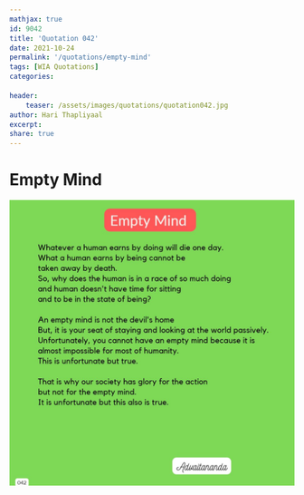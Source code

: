 ```yaml
---
mathjax: true
id: 9042
title: 'Quotation 042'
date: 2021-10-24
permalink: '/quotations/empty-mind'
tags: [WIA Quotations] 
categories: 

header:
    teaser: /assets/images/quotations/quotation042.jpg
author: Hari Thapliyaal 
excerpt:
share: true 
---
```


# Empty Mind

![Empty Mind](/assets/images/quotations/quotation042.jpg)
